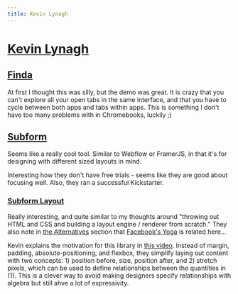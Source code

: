 ```yaml
---
title: Kevin Lynagh
---
```


# [Kevin Lynagh](https://kevinlynagh.com/)

## [Finda](https://kevinlynagh.com/datatron/)

At first I thought this was silly, but the demo was great. It is crazy that you can't explore all your open tabs in the same interface, and that you have to cycle between both apps and tabs within apps. This is something I don't have too many problems with in Chromebooks, luckily ;)

## [Subform](https://subformapp.com/)

Seems like a really cool tool. Similar to Webflow or FramerJS, in that it's for designing with different sized layouts in mind. 

Interesting how they don't have free trials - seems like they are good about focusing well. Also, they ran a successful Kickstarter.

### [Subform Layout](https://github.com/lynaghk/subform-layout)

Really interesting, and quite similar to my thoughts around "throwing out HTML and CSS and building a layout engine / renderer from scratch." They also note in [the Alternatives](https://github.com/lynaghk/subform-layout#alternatives) section that [Facebook's Yoga](https://github.com/facebook/yoga) is related here...

Kevin explains the motivation for this library in [this video](https://www.deconstructconf.com/2017/kevin-lynagh-choosing-features). Instead of margin, padding, absolute-positioning, and flexbox, they simplify laying out content with two concepts: 1) position before, size, position after, and 2) stretch pixels, which can be used to define relationships between the quantities in (1). This is a clever way to avoid making designers specify relationships with algebra but still ahve a lot of expressivity.


